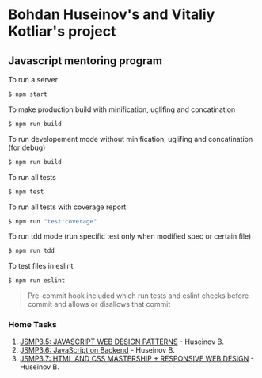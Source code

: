 # Bohdan Huseinov's and Vitaliy Kotliar's project
## Javascript mentoring program

To run a server
```sh
$ npm start
```

To make production build with minification, uglifing and concatination
```sh
$ npm run build
```

To run developement mode without minification, uglifing and concatination (for debug)
```sh
$ npm run build
```

To run all tests
```sh
$ npm test
```

To run all tests with coverage report
```sh
$ npm run "test:coverage"
```

To run tdd mode (run specific test only when modified spec or certain file)
```sh
$ npm run tdd
```

To test files in eslint
```sh
$ npm run eslint
```

> Pre-commit hook included which run tests and eslint checks before commit and allows or disallows that commit

### Home Tasks


1. [JSMP3.5: JAVASCRIPT WEB DESIGN PATTERNS](docs/PATTERNS.md) - Huseinov B.
2. [JSMP3.6: JavaScript on Backend](docs/SERVER.md) - Huseinov B.
2. [JSMP3.7: HTML AND CSS MASTERSHIP + RESPONSIVE WEB DESIGN](docs/Responsive/RESPONSIVE.md) - Huseinov B.